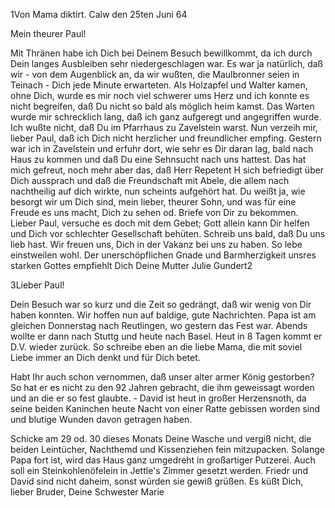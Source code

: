 1Von Mama diktirt. Calw den 25ten Juni 64

Mein theurer Paul!

Mit Thränen habe ich Dich bei Deinem Besuch bewillkommt, da ich durch Dein langes Ausbleiben sehr niedergeschlagen war. Es war ja natürlich, daß wir - von dem Augenblick an, da wir wußten, die Maulbronner seien in Teinach - Dich jede Minute erwarteten. Als Holzapfel und Walter kamen, ohne Dich, wurde es mir noch viel schwerer ums Herz und ich konnte es nicht begreifen, daß Du nicht so bald als möglich heim kamst. Das Warten wurde mir schrecklich lang, daß ich ganz aufgeregt und angegriffen wurde. Ich wußte nicht, daß Du im Pfarrhaus zu Zavelstein warst. Nun verzeih mir, lieber Paul, daß ich Dich nicht herzlicher und freundlicher empfing. Gestern war ich in Zavelstein und erfuhr dort, wie sehr es Dir daran lag, bald nach Haus zu kommen und daß Du eine Sehnsucht nach uns hattest. Das hat mich gefreut, noch mehr aber das, daß Herr Repetent H sich befriedigt über Dich aussprach und daß die Freundschaft mit Abele, die allem nach nachtheilig auf dich wirkte, nun scheints aufgehört hat. Du weißt ja, wie besorgt wir um Dich sind, mein lieber, theurer Sohn, und was für eine Freude es uns macht, Dich zu sehen od. Briefe von Dir zu bekommen. Lieber Paul, versuche es doch mit dem Gebet; Gott allein kann Dir helfen und Dich vor schlechter Gesellschaft behüten. Schreib uns bald, daß Du uns lieb hast. Wir freuen uns, Dich in der Vakanz bei uns zu haben. So lebe einstweilen wohl. Der unerschöpflichen Gnade und Barmherzigkeit unsres starken Gottes empfiehlt Dich Deine Mutter  Julie Gundert2



3Lieber Paul!

Dein Besuch war so kurz und die Zeit so gedrängt, daß wir wenig von Dir haben konnten. Wir hoffen nun auf baldige, gute Nachrichten. Papa ist am gleichen Donnerstag nach Reutlingen, wo gestern das Fest war. Abends wollte er dann nach Stuttg und heute nach Basel. Heut in 8 Tagen kommt er D.V. wieder zurück. So schreibe eben an die liebe Mama, die mit soviel Liebe immer an Dich denkt und für Dich betet.

Habt Ihr auch schon vernommen, daß unser alter armer König gestorben? So hat er es nicht zu den 92 Jahren gebracht, die ihm geweissagt worden und an die er so fest glaubte. - David ist heut in großer Herzensnoth, da seine beiden Kaninchen heute Nacht von einer Ratte gebissen worden sind und blutige Wunden davon getragen haben.

Schicke am 29 od. 30 dieses Monats Deine Wasche und vergiß nicht, die beiden Leintücher, Nachthemd und Kissenziehen fein mitzupacken. 
Solange Papa fort ist, wird das Haus ganz umgedreht in großartiger Putzerei. Auch soll ein Steinkohlenöfelein in Jettle's Zimmer gesetzt werden. Friedr und David sind nicht daheim, sonst würden sie gewiß grüßen. Es küßt Dich, lieber Bruder,
 Deine Schwester Marie
